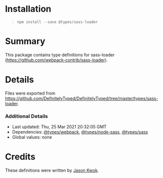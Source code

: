 # Installation
> `npm install --save @types/sass-loader`

# Summary
This package contains type definitions for sass-loader (https://github.com/webpack-contrib/sass-loader).

# Details
Files were exported from https://github.com/DefinitelyTyped/DefinitelyTyped/tree/master/types/sass-loader.

### Additional Details
 * Last updated: Thu, 25 Mar 2021 20:32:05 GMT
 * Dependencies: [@types/webpack](https://npmjs.com/package/@types/webpack), [@types/node-sass](https://npmjs.com/package/@types/node-sass), [@types/sass](https://npmjs.com/package/@types/sass)
 * Global values: none

# Credits
These definitions were written by [Jason Kwok](https://github.com/JasonHK).
